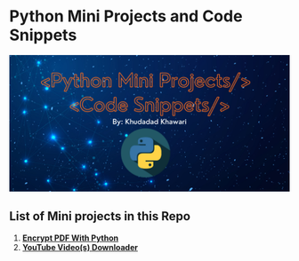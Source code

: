 # Python Mini Projects and Code Snippets

![Background-image](https://github.com/KhudadadKhawari/python_mini_projects/blob/main/background.png)


## List of Mini projects in this Repo
1. [**Encrypt PDF With Python**](https://github.com/KhudadadKhawari/python_mini_projects/tree/main/001_encrypt_PDF)
2. [**YouTube Video(s) Downloader**](https://github.com/KhudadadKhawari/python_mini_projects/tree/main/002_YouTube_Downloader)
